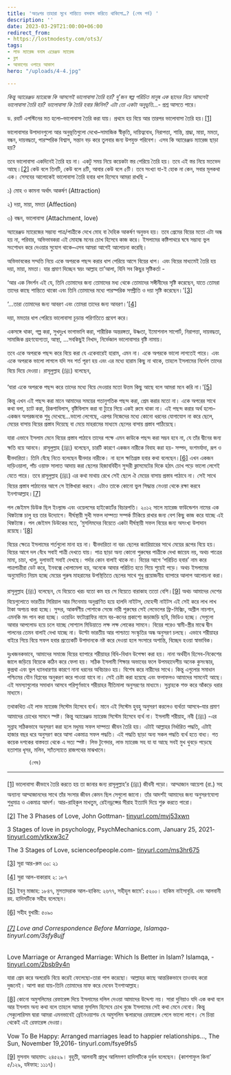 ```yaml
---
title: 'অতঃপর তাহারা সুখে শান্তিতে বসবাস করিতে থাকিলো…? (শেষ পর্ব) '
description: ''
date: 2023-03-29T21:00:00+06:00
redirect_from:
- https://lostmodesty.com/ots3/
tags:
- লাভ ম্যারেজ বনাম এরেঞ্জড ম্যারেজ
- ব্লগ
- আকাশের ওপারে আকাশ
hero: "/uploads/4-4.jpg"

---
```

_কিন্তু অ্যারেঞ্জড ম্যারেজে কি আসলেই ভালোবাসা তৈরি হয়? দু’জন স্বল্প পরিচিত মানুষ এক ছাদের নিচে আসলেই ভালোবাসা তৈরি হয়? ভালোবাসা কি তৈরি হবার জিনিস? এটা তো একটা অনুভূতি...-_ প্রশ্ন আসতে পারে।

ড. রবার্ট এপস্টিনের মত হলো–ভালোবাসা তৈরি করা যায়। প্রথমে হয় বিয়ে আর তারপর ভালোবাসা তৈরি হয়।[\[1\]](#_ftn1)

ভালোবাসার উপাদানগুলো আর অনুভূতিগুলো দেখো–সামাজিক স্বীকৃতি, দায়িত্ববোধ, নিরাপত্তা, শান্তি, শ্রদ্ধা, মায়া, মমতা, বন্ধন, দায়বদ্ধতা, পারস্পরিক বিশ্বাস, সন্তান বড় করে তুলবার জন্য উপযুক্ত পরিবেশ। এসব কি অ্যারেঞ্জড ম্যারেজ ছাড়া হয়?

তবে ভালোবাসা একদিনেই তৈরি হয় না। একটু সময় নিয়ে কয়েকটা স্তর পেরিয়ে তৈরি হয়। তবে এই স্তর নিয়ে মতভেদ আছে।[\[2\]](#_ftn2) কেউ বলে তিনটি, কেউ বলে ৪টি, আবার কেউ বলে ৫টি। তবে সংখ্যা যা-ই হোক না কেন, সবার মূলকথা এক। সেসবের আলোকেই ভালোবাসা তৈরি হবার ধাপ হিসেবে আমরা রাখছি -

১) মোহ ও কামনা অর্থাৎ আকর্ষণ (Attraction)

২) দয়া, মায়া, মমতা (Affection)

৩) বন্ধন, ভালোবাসা (Attachment, love)

অ্যারেঞ্জড ম্যারেজের সম্ভাব্য পাত্র/পাত্রীকে দেখে মোহ বা দৈহিক আকর্ষণ অনুভব হয়। তবে প্রেমের বিয়ের মতো এটা অন্ধ হয় না, পরিবার, অভিভাবকরা এই মোহান্ধ মনের চোখ হিসেবে কাজ করে। ইসলামের কষ্টিপাথরে ঘষে সম্ভাব্য ভুল সংশোধন করে দেওয়ার সুযোগ থাকে–এসব আমরা আগেই আলোচনা করেছি।

অভিভাবকের সম্মতি নিয়ে একে অপরকে পছন্দ করার ধাপ পেরিয়ে আসে বিয়ের ধাপ। এবং বিয়ের মাধ্যমেই তৈরি হয় দয়া, মায়া, মমতা। যার প্রমাণ দিচ্ছেন স্বয়ং আল্লাহ তা’আলা, যিনি সব কিছুর সৃষ্টিকর্তা -

‘আর এক নিদর্শন এই যে, তিনি তোমাদের জন্য তোমাদের মধ্য থেকে তোমাদের সঙ্গীনীদের সৃষ্টি করেছেন, যাতে তোমরা তাদের কাছে শান্তিতে থাকো এবং তিনি তোমাদের মধ্যে পারস্পরিক সম্প্রীতি ও দয়া সৃষ্টি করেছেন।’[\[3\]](#_ftn3)

‘...তারা তোমাদের জন্য আবরণ এবং তোমরা তাদের জন্য আবরণ।’[\[4\]](#_ftn4)

দয়া, মমতার ধাপ পেরিয়ে ভালোবাসা চূড়ান্ত পরিণতিতে প্রবেশ করে।

একসঙ্গে থাকা, গল্প করা, সুখদুঃখ ভাগাভাগি করা, শারীরিক অন্তরঙ্গতা, উষ্ণতা, ইমোশনাল সাপোর্ট, নিরাপত্তা, দায়বদ্ধতা, সামাজিক গ্রহণযোগ্যতা, আস্থা, …সবকিছুই নিখাদ, নির্ভেজাল ভালোবাসার বৃষ্টি নামায়।

তবে একে অপরকে পছন্দ করে বিয়ে করা যে একেবারেই হারাম, এমন না। একে অপরকে ভালো লাগতেই পারে। এবং একে অপরকে ভালো লাগলে যদি সব শর্ত পূরণ হয় এবং এর মধ্যে হারাম কিছু না থাকে, তাহলে ইসলামের নির্দেশ তাদের বিয়ে দিয়ে দেওয়া। রাসূলুল্লাহ (ﷺ) বলেছেন,

‘যারা একে অপরকে পছন্দ করে তাদের মধ্যে বিয়ে দেওয়ার মতো উত্তম কিছু আছে বলে আমরা মনে করি না।’[\[5\]](#_ftn5)

কিন্তু এখন এই পছন্দ করা মানে আমাদের সময়ের গতানুগতিক পছন্দ করা, প্রেম করার মতো না। একে অপরের সাথে কথা বলা, চ্যাট করা, রিকশাবিলাস, বৃষ্টিবিলাস করা বা ট্যুরে গিয়ে একই রুমে থাকা না। এই পছন্দ করার অর্থ হলো–একজন অপরজনকে শুধু দেখেছে…ভালো লেগেছে, এরপর নিজেদের মধ্যে কোনো ধরনের যোগাযোগ না করে ছেলে, মেয়ের বাসায় বিয়ের প্রস্তাব দিয়েছে বা মেয়ে মাহরামের মাধ্যমে ছেলের বাসায় প্রস্তাব পাঠিয়েছে।

যারা এভাবে ইসলাম মেনে বিয়ের প্রস্তাব পাঠাবে তাদের পক্ষে এমন কাউকে পছন্দ করা সম্ভব হবে না, যে তাঁর দ্বীনের জন্য ক্ষতি বয়ে আনবে। রাসূলুল্লাহ (ﷺ) বলেছেন, চারটি কারণে একজন নারীকে বিবাহ করা হয়- সম্পদ, বংশমর্যাদা, রূপ ও দ্বীনদারিতা। তিনি বেঁছে নিতে বলেছেন দ্বীনদার নারীকে। না হলে ক্ষতিগ্রস্ত হবার কথা বলেছেন।[\[6\]](#_ftn6) এখন একজন দাড়িওয়ালা, পাঁচ ওয়াক্ত সালাত আদায় করা ছেলের হিজাববিহীন সুন্দরী ক্লাসমেটের দিকে হঠাৎ চোখ পড়ে ভালো লেগেই যেতে পারে। তবে রাসূলুল্লাহ (ﷺ) এর কথা মাথায় রেখে সেই ছেলে ঐ মেয়ের বাসায় প্রস্তাব পাঠাবে না। সেই সাথে বিয়ের প্রস্তাব পাঠানোর আগে সে ইস্তিখারা করবে। এটাও তাকে কোনো ভুল সিদ্ধান্ত নেওয়া থেকে রক্ষা করবে ইনশাআল্লাহ।[\[7\]](#_ftn7)

পল জেইমস ডিউক ছিল ইংল্যান্ড এবং ওয়েলসের হাইকোর্টের বিচারপতি। ২০১২ সালে ম্যারেজ ফাউন্ডেশন নামের এক থিঙ্কট্যাঙ্ক চালু হয় তার উদ্যোগে। দীর্ঘস্থায়ী সুখী সফল দাম্পত্য সম্পর্ক টিকিয়ে রাখার জন্য বেশ কিছু কাজ করে যাচ্ছে এই থিঙ্কট্যাঙ্ক। পল জেইমস ডিউকের মতে, ‘মুসলিমদের বিয়েতে একটা দীর্ঘস্থায়ী সফল বিয়ের জন্য অসংখ্য উপাদান রয়েছে।‘[\[8\]](#_ftn8)

বিয়ের ক্ষেত্রে ইসলামের শর্তগুলো মানা হয় না। দ্বীনদারিতা না বরং ছেলের ক্যারিয়ারের সাথে মেয়ের রূপের বিয়ে হয়। বিয়ের আগে দল বেঁধে সবাই পাত্রী দেখতে যায়। পাত্র ছাড়া অন্য কোনো পুরুষের পাত্রীকে দেখা জায়েয নয়, অথচ পাত্রের মামা, চাচা, খালু, দুলাভাই সবাই দেখছে। পর্দার কোন বালাই থাকে না। বিয়ের আগে ‘পরিচিত হবার’ নাম করে পাত্রপাত্রীরা ডেট করে, ইনবক্সে খোলামেলা হয়, অনেকে আবার পরিচিত হতে গিয়ে শুয়েই পড়ে। অথচ ইসলামের অনুমোদিত নিয়ম হচ্ছে মেয়ের পুরুষ মাহরামের উপস্থিতিতে ছেলের সাথে শুধু প্রয়োজনীয় ব্যাপারে আলাপ আলোচনা করা।

রাসূলুল্লাহ (ﷺ) বলেছেন, যে বিয়েতে খরচ যতো কম হয় সে বিয়েতে বারাকাহ ততো বেশি।[\[9\]](#_ftn9) অথচ আমাদের দেশের বিয়েগুলোতে ভারতীয় সিরিয়াল আর সিনেমায় অনুপ্রাণিত হয়ে হালদি নাইটস, মেহেন্দী নাইটস এই সেই করে লাখ লাখ টাকা অপচয় করা হচ্ছে। সুন্দর, আকর্ষণীয় পোশাকে সেজে নারী পুরুষের সেই লেভেলের ফ্রি-মিক্সিং, অশ্লীল নাচগান, এমনকি মদ পান করা হচ্ছে। ওয়েডিং ফটোগ্রাফির নামে বর-কনের প্রকাশ্যে জড়াজড়ি ছবি, ভিডিও হচ্ছে। সেগুলো আবার আপলোড হয়ে চলে যাচ্ছে সোশ্যাল মিডিয়াতে লক্ষ লক্ষ লোকের সামনে। বিয়ের পরেও স্বামী-স্ত্রীর মাঝে দ্বীন পালনের তেমন বালাই দেখা যাচ্ছে না। উল্টো ভারতীয় আর পাশ্চাত্য সংস্কৃতির অন্ধ অনুসরণ চলছে। এভাবে শরীয়াহর বাইরে গিয়ে বিয়ে সফল হবার প্রত্যেকটি উপাদানকে নষ্ট করে দেওয়া হলে সংসারে অশান্তি, বিচ্ছেদ হওয়া স্বাভাবিক।

দুঃখজনকভাবে, আমাদের সমাজে বিয়ের ব্যাপারে শরীয়াহর বিধি-বিধান উপেক্ষা করা হয়। নানা অর্থহীন হিসেব-নিকেশের জালে জড়িয়ে বিয়েকে কঠিন করে ফেলা হয়। সঠিক ইসলামী শিক্ষার অভাবের ফলে উপমহাদেশীয় অনেক কুসংস্কার, কুপ্রথা এবং ভুল ধ্যানধারণার কারণে নানা ধরনের অবিচারও হয়। বিশেষ করে নারীদের সাথে। কিন্তু এগুলোর সমাধান পশ্চিমের যৌন বিপ্লবের অনুকরণ করে পাওয়া যাবে না। সেই চেষ্টা করা হয়েছে এবং ফলাফলও আমাদের সামনেই আছে। এই সমস্যাগুলোর সমাধান আসবে পরিপূর্ণভাবে শরীয়াহর নীতিমালা অনুসরণের মাধ্যমে। সুন্নাহকে শক্ত করে আঁকড়ে ধরার মাধ্যমে।

তথাকথিত এই লাভ ম্যারেজ সিস্টেম হিসেবে ব্যর্থ। মানে এই সিস্টেম হুবহু অনুসরণ করলেও ব্যর্থতা আসবে–যার প্রমাণ আমাদের চোখের সামনে স্পষ্ট। কিন্তু অ্যারেঞ্জড ম্যারেজ সিস্টেম হিসেবে ব্যর্থ না। ইসলামী শরীয়াহ, নবী (ﷺ) -এর সুন্নাহ সঠিকভাবে অনুসরণ করা হলে মধুময় সফল দাম্পত্য জীবন তৈরি হয়। এটাই আল্লাহর নির্ধারিত পদ্ধতি, এটাই হাজার বছর ধরে অনুসরণ করে আসা একমাত্র সফল পদ্ধতি। এই পদ্ধতি ছাড়া অন্য সকল পদ্ধতি ব্যর্থ হতে বাধ্য। গত কয়েক দশকের বাস্তবতা থেকে এ সত্য স্পষ্ট। লিভ টুগেদার, লাভ ম্যারেজ সহ যা যা আছে সবই মুখ থুবড়ে পড়েছে হতাশার ধূসর, মলিন, স্যাঁতস্যাতে রাজপথের মাঝখানে।

           (শেষ)

***

[\[1\]](#_ftnref1) ভালোবাসা কীভাবে তৈরি করতে হয় তা জানার জন্য রাসূলুল্লাহ’র (ﷺ) জীবনী পড়ো। আম্মাজান আয়েশা (রা.) সহ অন্যান্য আম্মাজানদের সাথে তাঁর সংসার জীবন কেমন ছিল সেগুলো জানো। তাঁর আদর্শই আমাদের জন্য অনুসরণযোগ্য শুধুমাত্র ও একমাত্র আদর্শ। আর-রাহিকুল মাখতুম, রেইনড্রপ্সের সীরাহ ইত্যাদি দিয়ে শুরু করতে পারো।

[\[2\]](#_ftnref2) The 3 Phases of Love, John Gottman- [tinyurl.com/mvj53xwn](https://tinyurl.com/mvj53xwn)

3 Stages of love in psychology, PsychMechanics.com, January 25, 2021- [tinyurl.com/ytkxw3c7](https://tinyurl.com/ytkxw3c7)

The 3 Stages of Love, scienceofpeople.com- [tinyurl.com/ms3hr675](https://tinyurl.com/ms3hr675)

[\[3\]](#_ftnref3) সূরা আর-রুম ৩০: ২১

[\[4\]](#_ftnref4) সুরা আল-বাকারাহ ২: ১৮৭

[\[5\]](#_ftnref5) ইবনু মাজাহ: ১৮৪৭, মুসতাদরাক আল-হাকিম: ২৬৭৭, সহীহুল জামে’: ৫২০০। হাকিম নাইসাবুরি. এবং আলবানী রহ. হাদিসটিকে সহীহ বলেছেন।

[\[6\]](#_ftnref6) সহীহ বুখারী: ৫০৯০

###### [\[7\]](#_ftnref7) Love and Correspondence Before Marriage, Islamqa-tinyurl.com/3sfy8ujf

Love Marriage or Arranged Marriage: Which Is Better in Islam? Islamqa, - [tinyurl.com/2bsb9y4n](https://tinyurl.com/2bsb9y4n)

যারা প্রেম করে অলরেডি বিয়ে করেই ফেলেছো-তারা পাপ করেছো। আল্লাহর কাছে আন্তরিকভাবে তাওবাহ করো দুজনেই। আশা করা যায়-তিনি তোমাদের মাফ করে দেবেন ইনশাআল্লাহ।

[\[8\]](#_ftnref8) কোনো অমুসলিমের রেফারেন্স দিয়ে ইসলামের দলিল দেওয়া আমাদের উদ্দেশ্য নয়। সারা দুনিয়াও যদি এক কথা বলে আর ইসলাম অন্য কথা বলে তাহলে আমরা মুসলিম হিসেবে চোখ বুজে ইসলামের সেই কথা মেনে নেবো। কিন্তু সেক্যুলারিসম দ্বারা আমরা এমনভাবেই ব্রেইনওয়াশড যে অমুসলিম স্কলারদের রেফারেন্স পেলে ভালো লাগে। সে চিন্তা থেকেই এই রেফারেন্স দেওয়া।

Vow To Be Happy: Arranged marriages lead to happier relationships…, The Sun, November 19,2016- tinyurl.com/fsye9fs5

[\[9\]](#_ftnref9) মুসনাদ আহমাদ: ২৪৫২৯। বুহুতী, আলবানী প্রমুখ আলিমগণ হাদিসটিকে দুর্বল বলেছেন। (কাশশাফুল কিনা’ ৫/১২৯, যঈফাহ: ১১১৭)।
